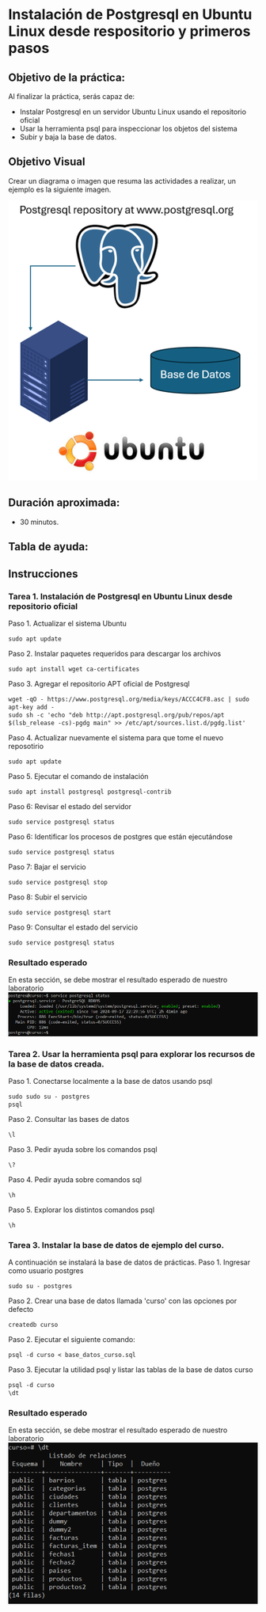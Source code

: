 # Instalación de Postgresql en Ubuntu Linux desde respositorio y primeros pasos
## Objetivo de la práctica:
Al finalizar la práctica, serás capaz de:
- Instalar Postgresql en un servidor Ubuntu Linux usando el repositorio oficial
- Usar la herramienta psql para inspeccionar los objetos del sistema
- Subir y baja la base de datos.

## Objetivo Visual 
Crear un diagrama o imagen que resuma las actividades a realizar, un ejemplo es la siguiente imagen. 

![diagrama1](../images/lab1/img1.png)

## Duración aproximada:
- 30 minutos.

## Tabla de ayuda:
<!-- Agregar una tabla con la información que pueda requerir el participante durante el laboratorio, como versión de software, IPs de servers, usuarios y credenciales de acceso. -->

## Instrucciones 
<!-- Proporciona pasos detallados sobre cómo configurar y administrar sistemas, implementar soluciones de software, realizar pruebas de seguridad, o cualquier otro escenario práctico relevante para el campo de la tecnología de la información -->

### Tarea 1. Instalación de Postgresql en Ubuntu Linux desde repositorio oficial
Paso 1. Actualizar el sistema Ubuntu
```shell
sudo apt update
```
Paso 2. Instalar paquetes requeridos para descargar los archivos 
```shell
sudo apt install wget ca-certificates
```
Paso 3. Agregar el repositorio APT oficial de Postgresql
```shell
wget -qO - https://www.postgresql.org/media/keys/ACCC4CF8.asc | sudo apt-key add -
sudo sh -c 'echo "deb http://apt.postgresql.org/pub/repos/apt $(lsb_release -cs)-pgdg main" >> /etc/apt/sources.list.d/pgdg.list'
```
Paso 4. Actualizar nuevamente el sistema para que tome el nuevo reposotirio
```shell
sudo apt update
```
Paso 5. Ejecutar el comando de instalación
```shell
sudo apt install postgresql postgresql-contrib
```
Paso 6: Revisar el estado del servidor
```shell
sudo service postgresql status
```
Paso 6: Identificar los procesos de postgres que están ejecutándose
```shell
sudo service postgresql status
```
Paso 7: Bajar el servicio
```shell
sudo service postgresql stop
```
Paso 8: Subir el servicio
```shell
sudo service postgresql start
```
Paso 9: Consultar el estado del servicio
```shell
sudo service postgresql status
```

### Resultado esperado
En esta sección, se debe mostrar el resultado esperado de nuestro laboratorio
![imagen resultado](../images/lab1/img2.png)

### Tarea 2. Usar la herramienta psql para explorar los recursos de la base de datos creada.
Paso 1. Conectarse localmente a la base de datos usando psql 
```shell
sudo sudo su - postgres
psql 
```
Paso 2. Consultar las bases de datos 
```shell
\l 
```

Paso 3. Pedir ayuda sobre los comandos psql
```shell
\?
```
Paso 4. Pedir ayuda sobre comandos sql
```shell
\h
```
Paso 5. Explorar los distintos comandos psql
```shell
\h
```
### Tarea 3. Instalar la base de datos de ejemplo del curso.
A continuación se instalará la base de datos de prácticas.
Paso 1. Ingresar como usuario postgres
```shell
sudo su - postgres
```
Paso 2. Crear una base de datos llamada 'curso' con las opciones por defecto
```shell
createdb curso
```
Paso 2. Ejecutar el siguiente comando:
```shell
psql -d curso < base_datos_curso.sql
```
Paso 3. Ejecutar la utilidad psql y listar las tablas de la base de datos curso
```shell
psql -d curso
\dt
```
### Resultado esperado
En esta sección, se debe mostrar el resultado esperado de nuestro laboratorio
![imagen resultado](../images/lab1/img3.png)

